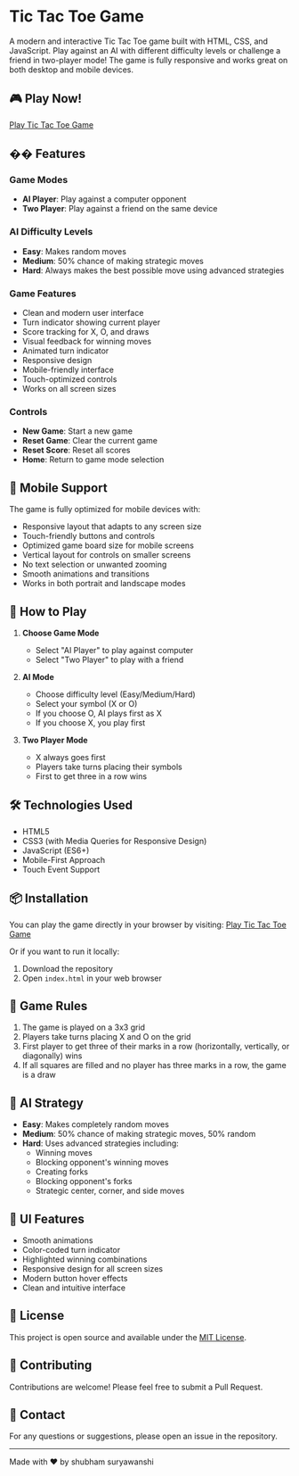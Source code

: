 # Tic Tac Toe Game

A modern and interactive Tic Tac Toe game built with HTML, CSS, and JavaScript. Play against an AI with different difficulty levels or challenge a friend in two-player mode! The game is fully responsive and works great on both desktop and mobile devices.

## 🎮 Play Now!

[Play Tic Tac Toe Game](https://procoder013.github.io/Tic_Tac_Toe_Game/)

## �� Features

### Game Modes
- **AI Player**: Play against a computer opponent
- **Two Player**: Play against a friend on the same device

### AI Difficulty Levels
- **Easy**: Makes random moves
- **Medium**: 50% chance of making strategic moves
- **Hard**: Always makes the best possible move using advanced strategies

### Game Features
- Clean and modern user interface
- Turn indicator showing current player
- Score tracking for X, O, and draws
- Visual feedback for winning moves
- Animated turn indicator
- Responsive design
- Mobile-friendly interface
- Touch-optimized controls
- Works on all screen sizes

### Controls
- **New Game**: Start a new game
- **Reset Game**: Clear the current game
- **Reset Score**: Reset all scores
- **Home**: Return to game mode selection

## 📱 Mobile Support

The game is fully optimized for mobile devices with:
- Responsive layout that adapts to any screen size
- Touch-friendly buttons and controls
- Optimized game board size for mobile screens
- Vertical layout for controls on smaller screens
- No text selection or unwanted zooming
- Smooth animations and transitions
- Works in both portrait and landscape modes

## 🚀 How to Play

1. **Choose Game Mode**
   - Select "AI Player" to play against computer
   - Select "Two Player" to play with a friend

2. **AI Mode**
   - Choose difficulty level (Easy/Medium/Hard)
   - Select your symbol (X or O)
   - If you choose O, AI plays first as X
   - If you choose X, you play first

3. **Two Player Mode**
   - X always goes first
   - Players take turns placing their symbols
   - First to get three in a row wins

## 🛠️ Technologies Used

- HTML5
- CSS3 (with Media Queries for Responsive Design)
- JavaScript (ES6+)
- Mobile-First Approach
- Touch Event Support

## 📦 Installation

You can play the game directly in your browser by visiting:
[Play Tic Tac Toe Game](https://procoder013.github.io/Tic_Tac_Toe_Game/)

Or if you want to run it locally:

1. Download the repository
2. Open `index.html` in your web browser

## 🎯 Game Rules

1. The game is played on a 3x3 grid
2. Players take turns placing X and O on the grid
3. First player to get three of their marks in a row (horizontally, vertically, or diagonally) wins
4. If all squares are filled and no player has three marks in a row, the game is a draw

## 🤖 AI Strategy

- **Easy**: Makes completely random moves
- **Medium**: 50% chance of making strategic moves, 50% random
- **Hard**: Uses advanced strategies including:
  - Winning moves
  - Blocking opponent's winning moves
  - Creating forks
  - Blocking opponent's forks
  - Strategic center, corner, and side moves

## 🎨 UI Features

- Smooth animations
- Color-coded turn indicator
- Highlighted winning combinations
- Responsive design for all screen sizes
- Modern button hover effects
- Clean and intuitive interface

## 📝 License

This project is open source and available under the [MIT License](LICENSE).

## 👥 Contributing

Contributions are welcome! Please feel free to submit a Pull Request.

## 📧 Contact

For any questions or suggestions, please open an issue in the repository.

---
Made with ❤️ by shubham suryawanshi
